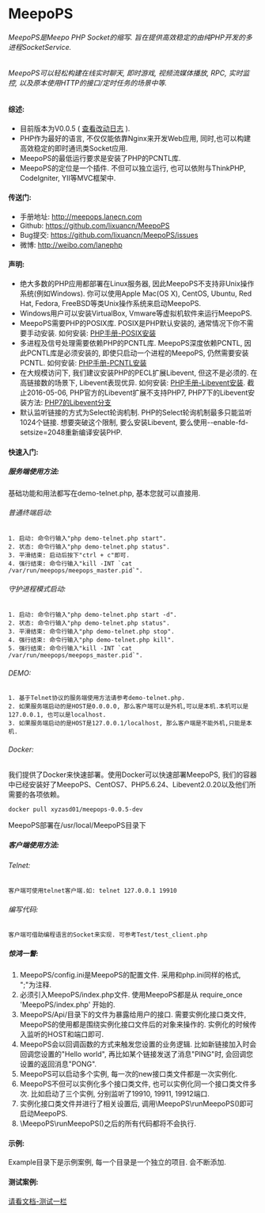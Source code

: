 # MeepoPS
###### MeepoPS是Meepo PHP Socket的缩写. 旨在提供高效稳定的由纯PHP开发的多进程SocketService.
###### MeepoPS可以轻松构建在线实时聊天, 即时游戏, 视频流媒体播放, RPC, 实时监控, 以及原本使用HTTP的接口/定时任务的场景中等.

#### 综述:
- 目前版本为V0.0.5 ( [查看改动日志](http://meepops.lanecn.com/_book/1-summary/7-update-log.html) ).
- PHP作为最好的语言, 不仅仅能依靠Nginx来开发Web应用, 同时,也可以构建高效稳定的即时通讯类Socket应用.
- MeepoPS的最低运行要求是安装了PHP的PCNTL库.
- MeepoPS的定位是一个插件. 不但可以独立运行, 也可以依附与ThinkPHP, CodeIgniter, YII等MVC框架中.

#### 传送门:
- 手册地址: http://meepops.lanecn.com
- Github: https://github.com/lixuancn/MeepoPS
- Bug提交: https://github.com/lixuancn/MeepoPS/issues
- 微博: http://weibo.com/lanephp

#### 声明:
- 绝大多数的PHP应用都部署在Linux服务器, 因此MeepoPS不支持非Unix操作系统(例如Windows). 你可以使用Apple Mac(OS X), CentOS, Ubuntu, Red Hat, Fedora, FreeBSD等类Unix操作系统来启动MeepoPS.
- Windows用户可以安装VirtualBox, Vmware等虚拟机软件来运行MeepoPS.
- MeepoPS需要PHP的POSIX库. POSIX是PHP默认安装的, 通常情况下你不需要手动安装. 如何安装: [PHP手册-POSIX安装](http://php.net/manual/zh/posix.installation.php)
- 多进程及信号处理需要依赖PHP的PCNTL库. MeepoPS深度依赖PCNTL, 因此PCNTL库是必须安装的, 即使只启动一个进程的MeepoPS, 仍然需要安装PCNTL. 如何安装: [PHP手册-PCNTL安装](http://php.net/manual/zh/pcntl.installation.php)
- 在大规模访问下, 我们建议安装PHP的PECL扩展Libevent, 但这不是必须的. 在高链接数的场景下, Libevent表现优异. 如何安装: [PHP手册-Libevent安装](http://php.net/manual/zh/libevent.installation.php). 截止2016-05-06, PHP官方的Libevent扩展不支持PHP7, PHP7下的Libevent安装方法: [PHP7的Libevent分支](https://github.com/expressif/pecl-event-libevent)
- 默认监听链接的方式为Select轮询机制. PHP的Select轮询机制最多只能监听1024个链接. 想要突破这个限制, 要么安装Libevent, 要么使用--enable-fd-setsize=2048重新编译安装PHP.

#### 快速入门:

##### 服务端使用方法:
基础功能和用法都写在demo-telnet.php, 基本您就可以直接用. 

###### 普通终端启动:
    1. 启动: 命令行输入"php demo-telnet.php start".
    2. 状态: 命令行输入"php demo-telnet.php status".
    3. 平滑结束: 启动后按下"ctrl + c"即可.
    4. 强行结束: 命令行输入"kill -INT `cat /var/run/meepops/meepops_master.pid`".

###### 守护进程模式启动:
    1. 启动: 命令行输入"php demo-telnet.php start -d".
    2. 状态: 命令行输入"php demo-telnet.php status".
    3. 平滑结束: 命令行输入"php demo-telnet.php stop".
    4. 强行结束: 命令行输入"php demo-telnet.php kill".
    5. 强行结束: 命令行输入"kill -INT `cat /var/run/meepops/meepops_master.pid`".

###### DEMO:
    1. 基于Telnet协议的服务端使用方法请参考demo-telnet.php.
    2. 如果服务端启动的是HOST是0.0.0.0, 那么客户端可以是外机,可以是本机.本机可以是127.0.0.1, 也可以是localhost.
    3. 如果服务端启动的是HOST是127.0.0.1/localhost, 那么客户端是不能外机,只能是本机.

###### Docker:
我们提供了Docker来快速部署。使用Docker可以快速部署MeepoPS, 我们的容器中已经安装好了MeepoPS、CentOS7、PHP5.6.24、Libevent2.0.20以及他们所需要的各项依赖。
```
docker pull xyzasd01/meepops-0.0.5-dev
```
MeepoPS部署在/usr/local/MeepoPS目录下

##### 客户端使用方法:

###### Telnet:
    客户端可使用telnet客户端.如: telnet 127.0.0.1 19910

###### 编写代码:
    客户端可借助编程语言的Socket来实现. 可参考Test/test_client.php

##### 惊鸿一瞥:
  1. MeepoPS/config.ini是MeepoPS的配置文件. 采用和php.ini同样的格式, ";"为注释.
  2. 必须引入MeepoPS/index.php文件. 使用MeepoPS都是从 require_once 'MeepoPS/index.php' 开始的.
  3. MeepoPS/Api/目录下的文件为暴露给用户的接口. 需要实例化接口类文件, MeepoPS的使用都是围绕实例化接口文件后的对象来操作的. 实例化的时候传入监听的HOST和端口即可.
  4. MeepoPS会以回调函数的方式来触发您设置的业务逻辑. 比如新链接加入时会回调您设置的"Hello world", 再比如某个链接发送了消息"PING"时, 会回调您设置的返回消息"PONG".
  5. MeepoPS可以启动多个实例, 每一次的new接口类文件都是一次实例化.
  7. MeepoPS不但可以实例化多个接口类文件, 也可以实例化同一个接口类文件多次. 比如启动了三个实例, 分别监听了19910, 19911, 19912端口.
  6. 实例化接口类文件并进行了相关设置后, 调用\MeepoPS\runMeepoPS()即可启动MeepoPS.
  7. \MeepoPS\runMeepoPS()之后的所有代码都将不会执行.

#### 示例:
Example目录下是示例案例, 每一个目录是一个独立的项目. 会不断添加.

#### 测试案例:
[请看文档-测试一栏](Doc/zh/8-test)